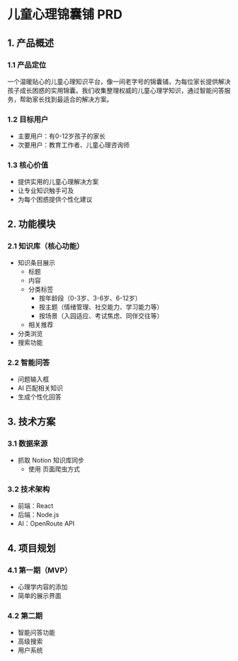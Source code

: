 # 儿童心理锦囊铺 PRD

## 1. 产品概述

### 1.1 产品定位
一个温暖贴心的儿童心理知识平台，像一间老字号的锦囊铺，为每位家长提供解决孩子成长困惑的实用锦囊。我们收集整理权威的儿童心理学知识，通过智能问答服务，帮助家长找到最适合的解决方案。

### 1.2 目标用户
- 主要用户：有0-12岁孩子的家长
- 次要用户：教育工作者、儿童心理咨询师

### 1.3 核心价值
- 提供实用的儿童心理解决方案
- 让专业知识触手可及
- 为每个困惑提供个性化建议

## 2. 功能模块

### 2.1 知识库（核心功能）
- 知识条目展示
  - 标题
  - 内容
  - 分类标签
    - 按年龄段（0-3岁、3-6岁、6-12岁）
    - 按主题（情绪管理、社交能力、学习能力等）
    - 按场景（入园适应、考试焦虑、同伴交往等）
  - 相关推荐
- 分类浏览
- 搜索功能

### 2.2 智能问答
- 问题输入框
- AI 匹配相关知识
- 生成个性化回答

## 3. 技术方案

### 3.1 数据来源
- 抓取 Notion 知识库同步
  - 使用 页面爬虫方式

### 3.2 技术架构
- 前端：React
- 后端：Node.js
- AI：OpenRoute API

## 4. 项目规划

### 4.1 第一期（MVP）
- 心理学内容的添加
- 简单的展示界面

### 4.2 第二期
- 智能问答功能
- 高级搜索
- 用户系统



